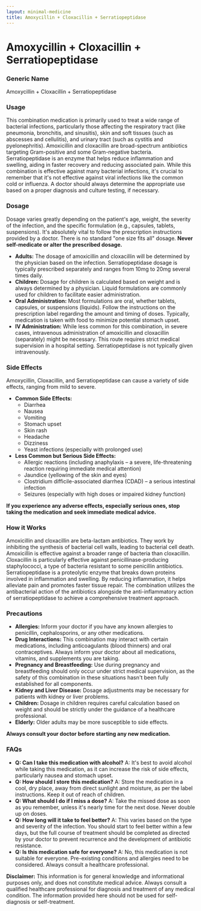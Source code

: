 ```yaml
---
layout: minimal-medicine
title: Amoxycillin + Cloxacillin + Serratiopeptidase
---
```


# Amoxycillin + Cloxacillin + Serratiopeptidase
### Generic Name
Amoxycillin + Cloxacillin + Serratiopeptidase

### Usage
This combination medication is primarily used to treat a wide range of bacterial infections, particularly those affecting the respiratory tract (like pneumonia, bronchitis, and sinusitis), skin and soft tissues (such as abscesses and cellulitis), and urinary tract (such as cystitis and pyelonephritis).  Amoxicillin and cloxacillin are broad-spectrum antibiotics targeting Gram-positive and some Gram-negative bacteria. Serratiopeptidase is an enzyme that helps reduce inflammation and swelling, aiding in faster recovery and reducing associated pain.  While this combination is effective against many bacterial infections, it's crucial to remember that it's not effective against viral infections like the common cold or influenza.  A doctor should always determine the appropriate use based on a proper diagnosis and culture testing, if necessary.

### Dosage
Dosage varies greatly depending on the patient's age, weight, the severity of the infection, and the specific formulation (e.g., capsules, tablets, suspensions).  It's absolutely vital to follow the prescription instructions provided by a doctor.  There is no standard "one size fits all" dosage.  **Never self-medicate or alter the prescribed dosage.**

* **Adults:**  The dosage of amoxicillin and cloxacillin will be determined by the physician based on the infection. Serratiopeptidase dosage is typically prescribed separately and ranges from 10mg to 20mg several times daily.  
* **Children:**  Dosage for children is calculated based on weight and is always determined by a physician.  Liquid formulations are commonly used for children to facilitate easier administration.
* **Oral Administration:** Most formulations are oral, whether tablets, capsules, or suspensions (liquids).  Follow the instructions on the prescription label regarding the amount and timing of doses.  Typically, medication is taken with food to minimize potential stomach upset.
* **IV Administration:** While less common for this combination, in severe cases, intravenous administration of amoxicillin and cloxacillin (separately) might be necessary. This route requires strict medical supervision in a hospital setting.  Serratiopeptidase is not typically given intravenously.


### Side Effects
Amoxycillin, Cloxacillin, and Serratiopeptidase can cause a variety of side effects, ranging from mild to severe.  

* **Common Side Effects:**
    * Diarrhea
    * Nausea
    * Vomiting
    * Stomach upset
    * Skin rash
    * Headache
    * Dizziness
    * Yeast infections (especially with prolonged use)
* **Less Common but Serious Side Effects:**
    * Allergic reactions (including anaphylaxis – a severe, life-threatening reaction requiring immediate medical attention)
    * Jaundice (yellowing of the skin and eyes)
    * Clostridium difficile-associated diarrhea (CDAD) – a serious intestinal infection
    * Seizures (especially with high doses or impaired kidney function)

**If you experience any adverse effects, especially serious ones, stop taking the medication and seek immediate medical advice.**

### How it Works
Amoxicillin and cloxacillin are beta-lactam antibiotics. They work by inhibiting the synthesis of bacterial cell walls, leading to bacterial cell death.  Amoxicillin is effective against a broader range of bacteria than cloxacillin.  Cloxacillin is particularly effective against penicillinase-producing staphylococci, a type of bacteria resistant to some penicillin antibiotics.  Serratiopeptidase is a proteolytic enzyme that breaks down proteins involved in inflammation and swelling.  By reducing inflammation, it helps alleviate pain and promotes faster tissue repair. The combination utilizes the antibacterial action of the antibiotics alongside the anti-inflammatory action of serratiopeptidase to achieve a comprehensive treatment approach.

### Precautions
* **Allergies:**  Inform your doctor if you have any known allergies to penicillin, cephalosporins, or any other medications.
* **Drug Interactions:**  This combination may interact with certain medications, including anticoagulants (blood thinners) and oral contraceptives.  Always inform your doctor about all medications, vitamins, and supplements you are taking.
* **Pregnancy and Breastfeeding:**  Use during pregnancy and breastfeeding should only occur under strict medical supervision, as the safety of this combination in these situations hasn't been fully established for all components.
* **Kidney and Liver Disease:**  Dosage adjustments may be necessary for patients with kidney or liver problems.
* **Children:**  Dosage in children requires careful calculation based on weight and should be strictly under the guidance of a healthcare professional.
* **Elderly:**  Older adults may be more susceptible to side effects.

**Always consult your doctor before starting any new medication.**


### FAQs
* **Q: Can I take this medication with alcohol?**  A:  It's best to avoid alcohol while taking this medication, as it can increase the risk of side effects, particularly nausea and stomach upset.
* **Q: How should I store this medication?** A: Store the medication in a cool, dry place, away from direct sunlight and moisture, as per the label instructions.  Keep it out of reach of children.
* **Q: What should I do if I miss a dose?** A: Take the missed dose as soon as you remember, unless it's nearly time for the next dose.  Never double up on doses.
* **Q: How long will it take to feel better?** A: This varies based on the type and severity of the infection.  You should start to feel better within a few days, but the full course of treatment should be completed as directed by your doctor to prevent recurrence and the development of antibiotic resistance.
* **Q: Is this medication safe for everyone?** A:  No, this medication is not suitable for everyone.  Pre-existing conditions and allergies need to be considered.  Always consult a healthcare professional.


**Disclaimer:** This information is for general knowledge and informational purposes only, and does not constitute medical advice.  Always consult a qualified healthcare professional for diagnosis and treatment of any medical condition.  The information provided here should not be used for self-diagnosis or self-treatment.
